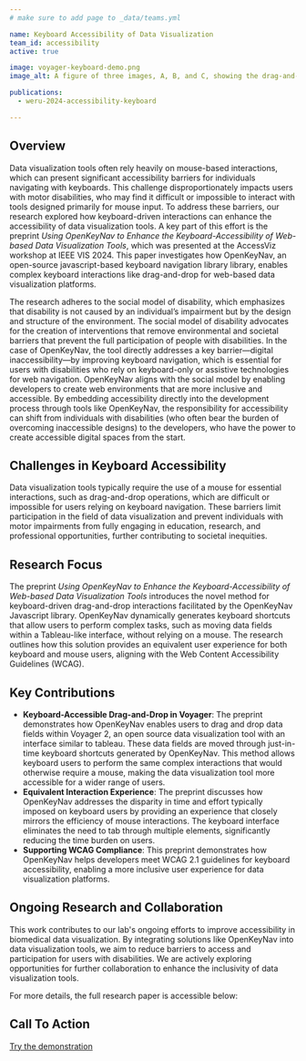 ```yaml
---
# make sure to add page to _data/teams.yml

name: Keyboard Accessibility of Data Visualization
team_id: accessibility
active: true

image: voyager-keyboard-demo.png
image_alt: A figure of three images, A, B, and C, showing the drag-and-drop functionality in OpenKeyNav demonstrated in Voyager 2. (A) After OpenKeyNav’s drag mode is initiated through a shortcut key, the elements that can be dragged (Voyager’s data fields or “pills” in this case) are outlined and assigned shortcut key labels. Pressing the corresponding key, e.g., “d” for Major_Genre (indicated with a black rectangle) selects the element to be dragged. (B) Shelves where the element can be dropped are then assigned shortcut key labels and outlined. An element can be dropped by pressing the corresponding key, e.g., “a” for the x-axis (indicated with a black rectangle). (C) After a shelf is selected, the pill is dropped on it. 

publications:
  - weru-2024-accessibility-keyboard

---
```


## **Overview**
Data visualization tools often rely heavily on mouse-based interactions, which can present significant accessibility barriers for individuals navigating with keyboards. This challenge disproportionately impacts users with motor disabilities, who may find it difficult or impossible to interact with tools designed primarily for mouse input. To address these barriers, our research explored how keyboard-driven interactions can enhance the accessibility of data visualization tools. A key part of this effort is the preprint *Using OpenKeyNav to Enhance the Keyboard-Accessibility of Web-based Data Visualization Tools*, which was presented at the AccessViz workshop at IEEE VIS 2024. This paper investigates how OpenKeyNav, an open-source javascript-based keyboard navigation library library, enables complex keyboard interactions like drag-and-drop for web-based data visualization platforms.

The research adheres to the social model of disability, which emphasizes that disability is not caused by an individual’s impairment but by the design and structure of the environment. The social model of disability advocates for the creation of interventions that remove environmental and societal barriers that prevent the full participation of people with disabilities. In the case of OpenKeyNav, the tool directly addresses a key barrier—digital inaccessibility—by improving keyboard navigation, which is essential for users with disabilities who rely on keyboard-only or assistive technologies for web navigation. OpenKeyNav aligns with the social model by enabling developers to create web environments that are more inclusive and accessible. By embedding accessibility directly into the development process through tools like OpenKeyNav, the responsibility for accessibility can shift from individuals with disabilities (who often bear the burden of overcoming inaccessible designs) to the developers, who have the power to create accessible digital spaces from the start.

## **Challenges in Keyboard Accessibility**
Data visualization tools typically require the use of a mouse for essential interactions, such as drag-and-drop operations, which are difficult or impossible for users relying on keyboard navigation. These barriers limit participation in the field of data visualization and prevent individuals with motor impairments from fully engaging in education, research, and professional opportunities, further contributing to societal inequities. 

## **Research Focus**
The preprint *Using OpenKeyNav to Enhance the Keyboard-Accessibility of Web-based Data Visualization Tools* introduces the novel method for keyboard-driven drag-and-drop interactions facilitated by the OpenKeyNav Javascript library. OpenKeyNav dynamically generates keyboard shortcuts that allow users to perform complex tasks, such as moving data fields within a Tableau-like interface, without relying on a mouse. The research outlines how this solution provides an equivalent user experience for both keyboard and mouse users, aligning with the Web Content Accessibility Guidelines (WCAG).

## **Key Contributions**
- **Keyboard-Accessible Drag-and-Drop in Voyager**: The preprint demonstrates how OpenKeyNav enables users to drag and drop data fields within Voyager 2, an open source data visualization tool with an interface similar to tableau. These data fields are moved through just-in-time keyboard shortcuts generated by OpenKeyNav. This method allows keyboard users to perform the same complex interactions that would otherwise require a mouse, making the data visualization tool more accessible for a wider range of users.
- **Equivalent Interaction Experience**: The preprint discusses how OpenKeyNav addresses the disparity in time and effort typically imposed on keyboard users by providing an experience that closely mirrors the efficiency of mouse interactions. The keyboard interface eliminates the need to tab through multiple elements, significantly reducing the time burden on users.
- **Supporting WCAG Compliance**: This preprint demonstrates how OpenKeyNav helps developers meet WCAG 2.1 guidelines for keyboard accessibility, enabling a more inclusive user experience for data visualization platforms.

## **Ongoing Research and Collaboration**
This work contributes to our lab's ongoing efforts to improve accessibility in biomedical data visualization. By integrating solutions like OpenKeyNav into data visualization tools, we aim to reduce barriers to access and participation for users with disabilities. We are actively exploring opportunities for further collaboration to enhance the inclusivity of data visualization tools.

For more details, the full research paper is accessible below:

## Call To Action

[Try the demonstration](https://github.com/voyager-keyboard-demo/voyager-keyboard-demo.github.io)